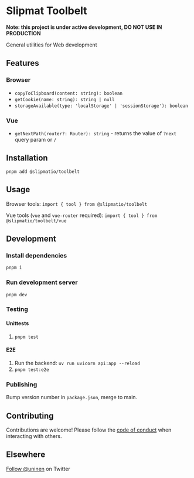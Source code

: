 # Slipmat Toolbelt

**Note: this project is under active development, DO NOT USE IN PRODUCTION**

General utilities for Web development

## Features

### Browser

- `copyToClipboard(content: string): boolean`
- `getCookie(name: string): string | null`
- `storageAvailable(type: 'localStorage' | 'sessionStorage'): boolean`

### Vue

- `getNextPath(router?: Router): string` - returns the value of `?next` query param or `/`

## Installation

`pnpm add @slipmatio/toolbelt`

## Usage

Browser tools: `import { tool } from @slipmatio/toolbelt`

Vue tools (`vue` and `vue-router` required): `import { tool } from @slipmatio/toolbelt/vue`

## Development

### Install dependencies

`pnpm i`

### Run development server

`pnpm dev`

### Testing

#### Unittests

1. `pnpm test`

#### E2E

1. Run the backend: `uv run uvicorn api:app --reload`
2. `pnpm test:e2e`

### Publishing

Bump version number in `package.json`, merge to main.

## Contributing

Contributions are welcome! Please follow the [code of conduct](https://www.contributor-covenant.org/version/2/0/code_of_conduct/) when interacting with others.

## Elsewhere

[Follow @uninen](https://twitter.com/uninen) on Twitter
